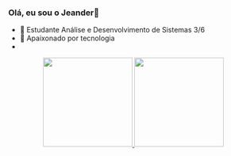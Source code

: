 ### Olá, eu sou o Jeander👋
- 🌱 Estudante Análise e Desenvolvimento de Sistemas 3/6
- 🔭 Apaixonado por tecnologia
- 
<div align="center">
  <a href="https://github.com/jeandertrevia">
  <img height="180em" src="https://github-readme-stats.vercel.app/api?username=jeandertrevia&show_icons=true&theme=cobalt&include_all_commits=true&count_private=true"/>
  <img height="180em" src="https://github-readme-stats.vercel.app/api/top-langs/?username=jeandertrevia&layout=compact&langs_count=7&theme=cobalt"/>
</div>

